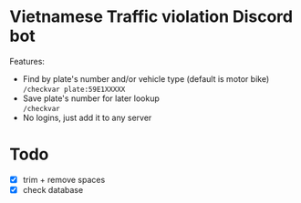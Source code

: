 # Vietnamese Traffic violation Discord bot
Features:
- Find by plate's number and/or vehicle type (default is motor bike) \
    ```/checkvar plate:59E1XXXXX```
- Save plate's number for later lookup \
    ```/checkvar```
- No logins, just add it to any server
    

# Todo
- [x] trim + remove spaces
- [x] check database